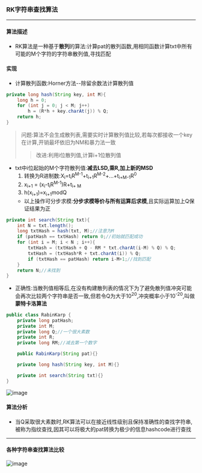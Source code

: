 ### RK字符串查找算法
---

#### 算法描述
+ RK算法是一种基于**散列**的算法:计算pat的散列函数,用相同函数计算txt中所有可能的M个字符的字符串散列值,寻找匹配

#### 实现
+ 计算散列函数:Horner方法--除留余数法计算散列值
```Java
private long hash(String key, int M){
    long h = 0;
    for (int j = 0; j < M; j++)
        h = (R*h + key.charAt(j)) % Q;
    return h;
}
```
> 问题:算法不会生成散列表,需要实时计算散列值比较,若每次都接收一个key在计算,开销最坏依旧为NM和暴力法一致
>> 改进:利用i位散列值,计算i+1位散列值
+ txt中i位起始的M个字符散列值:**减去LSD,乘R,加上新的MSD**
    1. 转换为R进制数:X<sub>i</sub>=t<sub>i</sub>R<sup>M-1</sup>+t<sub>i+1</sub>R<sup>M-2</sup>+...+t<sub>i+M-1</sub>R<sup>0</sup>
    2. x<sub>i+1</sub> = (x<sub>i</sub>-t<sub>i</sub>R<sup>M-1</sup>)R+t<sub>i+
    M</sub>
    3. h(x<sub>i+1</sub>)=x<sub>i+1</sub>modQ
    + 以上操作可分步求模:**分步求模等价与所有运算后求模**,且实际运算加上Q保证结果为正
```Java
private int search(String txt){
    int N = txt.length();
    long txtHash = hash(txt, M);//注意为M
    if (patHash == txtHash) return 0;//初始就匹配成功
    for (int i = M; i < N ; i++){
        txtHash = (txtHash + Q - RM * txt.charAt(i-M) % Q) % Q;
        txtHash = (txtHash*R + txt.charAt(i)) % Q;
        if (txtHash == patHash) return i-M+1;//找到匹配
    }
    return N;//未找到
}
```

+ 正确性:当散列值相等后,在没有构建散列表的情况下为了避免散列值冲突可能会再次比较两个字符串是否一致,但若令Q为大于10<sup>20</sup>,冲突概率小于10<sup>-20</sup>,叫做**蒙特卡洛算法**
```Java
public class RabinKarp {
    private long patHash;
    private int M;
    private long Q;//一个很大素数
    private int R;
    private long RM;//减去第一个数字

    public RabinKarp(String pat){}

    private long hash(String key, int M){}

    private int search(String txt){}
}
```

![image](http://github.com/NepJNQ/algs4Note/raw/master/5-String/RK.png)

#### 算法分析
+ 当Q采取很大素数时,RK算法可以在接近线性级别且保持准确性的查找字符串,被称为指纹查找,因其可以将极大的pat转换为极少的信息hashcode进行查找
---

#### 各种字符串查找算法比较

![image](http://github.com/NepJNQ/algs4Note/raw/master/5-String/subGet.png)
